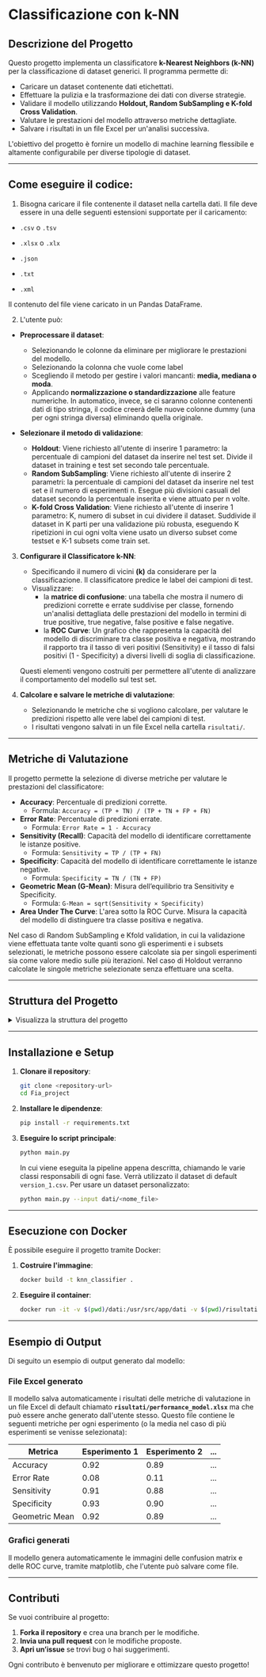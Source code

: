 # Classificazione con k-NN

## Descrizione del Progetto

Questo progetto implementa un classificatore **k-Nearest Neighbors (k-NN)** per la classificazione di dataset generici. Il programma permette di:
- Caricare un dataset contenente dati etichettati.
- Effettuare la pulizia e la trasformazione dei dati con diverse strategie.
- Validare il modello utilizzando **Holdout, Random SubSampling e K-fold Cross Validation**.
- Valutare le prestazioni del modello attraverso metriche dettagliate.
- Salvare i risultati in un file Excel per un'analisi successiva.

L'obiettivo del progetto è fornire un modello di machine learning flessibile e altamente configurabile per diverse tipologie di dataset.

---

## Come eseguire il codice:

1. Bisogna caricare il file contenente il dataset nella cartella dati. Il file deve essere in una delle seguenti estensioni supportate per il caricamento:
- `.csv` o `.tsv`

- `.xlsx` o `.xlx`

- `.json`

- `.txt`

- `.xml`

Il contenuto del file viene caricato in un Pandas DataFrame.

2. L'utente può:

- **Preprocessare il dataset**:
   - Selezionando le colonne da eliminare per migliorare le prestazioni del modello.
   - Selezionando la colonna che vuole come label
   - Scegliendo il metodo per gestire i valori mancanti: **media, mediana o moda**.
   - Applicando **normalizzazione o standardizzazione** alle feature numeriche.
In automatico, invece, se ci saranno colonne contenenti dati di tipo stringa, il codice creerà delle nuove colonne dummy (una per ogni stringa diversa) eliminando quella originale.
   

- **Selezionare il metodo di validazione**:
   - **Holdout**: Viene richiesto all'utente di inserire 1 parametro: la percentuale di campioni del dataset da inserire nel test set. Divide il dataset in training e test set secondo tale percentuale.
   - **Random SubSampling**: Viene richiesto all'utente di inserire 2 parametri: la percentuale di campioni del dataset da inserire nel test set e il numero di esperimenti n. Esegue più divisioni casuali del dataset secondo la percentuale inserita e viene attuato per n volte.
   - **K-fold Cross Validation**: Viene richiesto all'utente di inserire 1 parametro: K, numero di subset in cui dividere il dataset. Suddivide il dataset in K parti per una validazione più robusta, eseguendo K ripetizioni in cui ogni volta viene usato un diverso subset come testset e K-1 subsets come train set.

3. **Configurare il Classificatore k-NN**:
   - Specificando il numero di vicini **(k)** da considerare per la classificazione. Il classificatore predice le label dei campioni di test. 
   - Visualizzare:
       - la **matrice di confusione**: una tabella che mostra il numero di predizioni corrette e errate suddivise per classe, fornendo un'analisi dettagliata delle prestazioni del modello in termini di true positive, true negative, false positive e false negative.
       - la **ROC Curve**: Un grafico che rappresenta la capacità del modello di discriminare tra classe positiva e negativa, mostrando il rapporto tra il tasso di veri positivi (Sensitivity) e il tasso di falsi positivi (1 - Specificity) a diversi livelli di soglia di classificazione.

    Questi elementi vengono costruiti per permettere all'utente di analizzare il comportamento del modello sul test set.

4. **Calcolare e salvare le metriche di valutazione**:
   - Selezionando le metriche che si vogliono calcolare, per valutare le predizioni rispetto alle vere label dei campioni di test.
   - I risultati vengono salvati in un file Excel nella cartella `risultati/`.

---

## Metriche di Valutazione

Il progetto permette la selezione di diverse metriche per valutare le prestazioni del classificatore:

- **Accuracy**: Percentuale di predizioni corrette.
  - Formula: `Accuracy = (TP + TN) / (TP + TN + FP + FN)`
- **Error Rate**: Percentuale di predizioni errate.
  - Formula: `Error Rate = 1 - Accuracy`
- **Sensitivity (Recall)**: Capacità del modello di identificare correttamente le istanze positive.
  - Formula: `Sensitivity = TP / (TP + FN)`
- **Specificity**: Capacità del modello di identificare correttamente le istanze negative.
  - Formula: `Specificity = TN / (TN + FP)`
- **Geometric Mean (G-Mean)**: Misura dell’equilibrio tra Sensitivity e Specificity.
  - Formula: `G-Mean = sqrt(Sensitivity × Specificity)`
- **Area Under The Curve**: L'area sotto la ROC Curve. Misura la capacità del modello di distinguere tra classe positiva e negativa.

Nel caso di Random SubSampling e Kfold validation, in cui la validazione viene effettuata tante volte quanti sono gli esperimenti e i subsets selezionati, le metriche possono essere calcolate sia per singoli esperimenti sia come valore medio sulle più iterazioni. Nel caso di Holdout verranno calcolate le singole metriche selezionate senza effettuare una scelta. 

---

## Struttura del Progetto

<details>
  <summary>Visualizza la struttura del progetto</summary>

  ```plaintext
  📂 Fia_project
  │
  ├── 📂 dati
  │
  ├── 📂 risultati
  │   ├── performance_model.xlsx
  │
  ├── 📂 scripts
  │   ├── 📂 data_preprocessing
  │   │   ├── loader
  │   │   ├── pulizia_dataset
  │   │   ├── target_features
  │   ├── 📂 KNN
  │   ├── 📂 Model_Evaluation
  │   │   ├── metrics
  │   │   ├── validation
  │
  ├── 📂 tests
  │
  ├── .gitignore
  ├── Dockerfile
  ├── main.py
  ├── README.md
  ├── requirements.txt
  ```
</details>

---

## Installazione e Setup

1. **Clonare il repository**:
   ```sh
   git clone <repository-url>
   cd Fia_project
   ```
2. **Installare le dipendenze**:
   ```sh
   pip install -r requirements.txt
   ```
3. **Eseguire lo script principale**:
   ```sh
   python main.py
   ```
   In cui viene eseguita la pipeline appena descritta, chiamando le varie classi responsabili di ogni fase. Verrà utilizzato il dataset di default `version_1.csv`.
   Per usare un dataset personalizzato:
   ```sh
   python main.py --input dati/<nome_file>
   ```



---

## Esecuzione con Docker

È possibile eseguire il progetto tramite Docker:

1. **Costruire l'immagine**:
   ```sh
   docker build -t knn_classifier .
   ```
2. **Eseguire il container**:
   ```sh
   docker run -it -v $(pwd)/dati:/usr/src/app/dati -v $(pwd)/risultati:/usr/src/app/risultati knn_classifier python main.py
   ```

---

## Esempio di Output
Di seguito un esempio di output generato dal modello:

### File Excel generato
Il modello salva automaticamente i risultati delle metriche di valutazione in un file Excel di default chiamato **`risultati/performance_model.xlsx`** ma che può essere anche generato dall'utente stesso. Questo file contiene le seguenti metriche per ogni esperimento (o la media nel caso di più esperimenti se venisse selezionata):

| Metrica        | Esperimento 1 | Esperimento 2 | ... |
|---------------|--------------|--------------|-----|
| Accuracy      | 0.92         | 0.89         | ... |
| Error Rate    | 0.08         | 0.11         | ... |
| Sensitivity   | 0.91         | 0.88         | ... |
| Specificity   | 0.93         | 0.90         | ... |
| Geometric Mean| 0.92         | 0.89         | ... |


### Grafici generati
Il modello genera automaticamente le immagini delle confusion matrix e delle ROC curve, tramite matplotlib, che l'utente può salvare come file.

---

## Contributi

Se vuoi contribuire al progetto:
1. **Forka il repository** e crea una branch per le modifiche.
2. **Invia una pull request** con le modifiche proposte.
3. **Apri un’issue** se trovi bug o hai suggerimenti.

Ogni contributo è benvenuto per migliorare e ottimizzare questo progetto!











